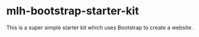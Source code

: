 # mlh-bootstrap-starter-kit
This is a super simple starter kit which uses Bootstrap to create a website. 
